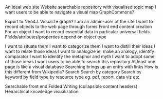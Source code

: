 An ideal web site
Website searchable repository with visualised topic map
I want users to be able to navigate a visual map
GraphCommons?

Export to Neo4J. Visualize graph?
I am an admin-user of the site
I want to record objects to the web page through forms
Front end content creation
For an object I want to record essential data in particular universal fields
Fields/attributes/properties depend on object type


I want to situate them
I want to categorize them
I want to distill their ideas
I want to relate those ideas
I want to analogize ie. make an analogy, identify comparator
I want to identify the metaphor and myth
I want to adopt some of those ideas
I want users to be able to search this repository
At least one page is like a visual database
Searching brings up an entry with links
How is this different from Wikipedia?
Search
Search by category
Search by keyword
by field type
by resource type
eg. pdf, report, data viz etc.

Searchable front end
Folded Writing (collapsible content headers)
Heirarchical knowledge visualization